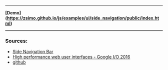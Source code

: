 -----

**[Demo] (https://zsimo.github.io/js/examples/ui/side_navigation/public/index.html)**

-----

### Sources: 
* [Side Navigation Bar](https://www.youtube.com/watch?annotation_id=annotation_3889855429&feature=iv&index=1&list=PLNYkxOF6rcIBz9ACEQRmO9Lw8PW7vn0lr&src_vid=thNyy5eYfbc&v=Mhnj3PiPnZw)
* [High performance web user interfaces - Google I/O 2016](https://www.youtube.com/watch?v=thNyy5eYfbc)
* [github](https://github.com/GoogleChrome/ui-element-samples/tree/gh-pages/side-nav)






